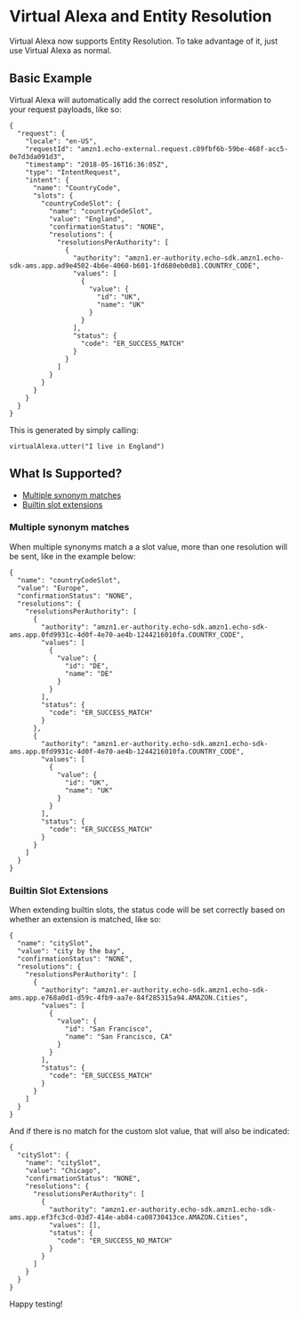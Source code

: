 # Virtual Alexa and Entity Resolution
Virtual Alexa now supports Entity Resolution. To take advantage of it, just use Virtual Alexa as normal.

## Basic Example
Virtual Alexa will automatically add the correct resolution information to your request payloads, like so:

```
{
  "request": {
    "locale": "en-US",
    "requestId": "amzn1.echo-external.request.c89fbf6b-59be-468f-acc5-0e7d3da091d3",
    "timestamp": "2018-05-16T16:36:05Z",
    "type": "IntentRequest",
    "intent": {
      "name": "CountryCode",
      "slots": {
        "countryCodeSlot": {
          "name": "countryCodeSlot",
          "value": "England",
          "confirmationStatus": "NONE",
          "resolutions": {
            "resolutionsPerAuthority": [
              {
                "authority": "amzn1.er-authority.echo-sdk.amzn1.echo-sdk-ams.app.ad9e4502-4b6e-4060-b601-1fd680eb0d81.COUNTRY_CODE",
                "values": [
                  {
                    "value": {
                      "id": "UK",
                      "name": "UK"
                    }
                  }
                ],
                "status": {
                  "code": "ER_SUCCESS_MATCH"
                }
              }
            ]
          }
        }
      }
    }
  }
}
```

This is generated by simply calling:
```
virtualAlexa.utter("I live in England")
```

## What Is Supported?
* [Multiple synonym matches](#multiple-synonym-matches)
* [Builtin slot extensions](#builtin-slot-extensions)

### Multiple synonym matches
When multiple synonyms match a a slot value, more than one resolution will be sent, like in the example below:

```
{
  "name": "countryCodeSlot",
  "value": "Europe",
  "confirmationStatus": "NONE",
  "resolutions": {
    "resolutionsPerAuthority": [
      {
        "authority": "amzn1.er-authority.echo-sdk.amzn1.echo-sdk-ams.app.0fd9931c-4d0f-4e70-ae4b-1244216010fa.COUNTRY_CODE",
        "values": [
          {
            "value": {
              "id": "DE",
              "name": "DE"
            }
          }
        ],
        "status": {
          "code": "ER_SUCCESS_MATCH"
        }
      },
      {
        "authority": "amzn1.er-authority.echo-sdk.amzn1.echo-sdk-ams.app.0fd9931c-4d0f-4e70-ae4b-1244216010fa.COUNTRY_CODE",
        "values": [
          {
            "value": {
              "id": "UK",
              "name": "UK"
            }
          }
        ],
        "status": {
          "code": "ER_SUCCESS_MATCH"
        }
      }
    ]
  }
}
```

### Builtin Slot Extensions
When extending builtin slots, the status code will be set correctly based on whether an extension is matched, like so:

```
{
  "name": "citySlot",
  "value": "city by the bay",
  "confirmationStatus": "NONE",
  "resolutions": {
    "resolutionsPerAuthority": [
      {
        "authority": "amzn1.er-authority.echo-sdk.amzn1.echo-sdk-ams.app.e768a0d1-d59c-4fb9-aa7e-84f285315a94.AMAZON.Cities",
        "values": [
          {
            "value": {
              "id": "San Francisco",
              "name": "San Francisco, CA"
            }
          }
        ],
        "status": {
          "code": "ER_SUCCESS_MATCH"
        }
      }
    ]
  }
}
```

And if there is no match for the custom slot value, that will also be indicated:

```
{
  "citySlot": {
    "name": "citySlot",
    "value": "Chicago",
    "confirmationStatus": "NONE",
    "resolutions": {
      "resolutionsPerAuthority": [
        {
          "authority": "amzn1.er-authority.echo-sdk.amzn1.echo-sdk-ams.app.ef3fc3cd-03d7-414e-ab84-ca08730413ce.AMAZON.Cities",
          "values": [],
          "status": {
            "code": "ER_SUCCESS_NO_MATCH"
          }
        }
      ]
    }
  }
}
```

Happy testing!